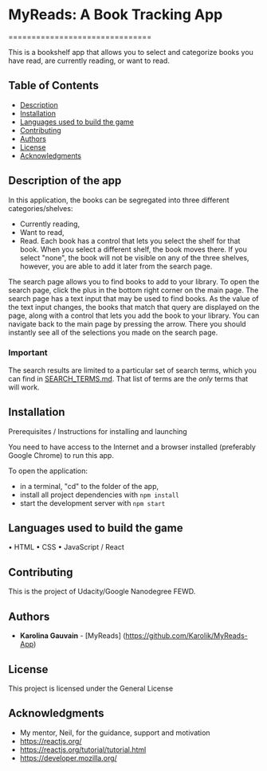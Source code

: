 # MyReads: A Book Tracking App
===============================

This is a bookshelf app that allows you to select and categorize books you have read, are currently reading, or want to read.

## Table of Contents

* [Description](#description)
* [Installation](#instalation)
* [Languages used to build the game](#languages-used-to-build-the-game)
* [Contributing](#contributing)
* [Authors](#authors)
* [License](#license)
* [Acknowledgments](#acknowledgments)

## Description of the app

In this application, the books can be segregated into three different categories/shelves:
- Currently reading, 
- Want to read,
- Read.
Each book has a control that lets you select the shelf for that book. When you select a different shelf, the book moves there.
If you select "none", the book will not be visible on any of the three shelves, however, you are able to add it later from the search page.

The search page allows you to find books to add to your library.
To open the search page, click the plus in the bottom right corner on the main page.
The search page has a text input that may be used to find books. As the value of the text input changes, the books that match that query are displayed on the page, along with a control that lets you add the book to your library.
You can navigate back to the main page by pressing the arrow. There you should instantly see all of the selections you made on the search page.

### Important
The search results are limited to a particular set of search terms, which you can find in [SEARCH_TERMS.md](SEARCH_TERMS.md). That list of terms are the _only_ terms that will work.

## Installation
Prerequisites / Instructions for installing and launching

You need to have access to the Internet and a browser installed (preferably Google Chrome) to run this app.

To open the application: 

* in a terminal, "cd" to the folder of the app,
* install all project dependencies with `npm install`
* start the development server with `npm start`

## Languages used to build the game

•	HTML
•	CSS
•	JavaScript / React

## Contributing

This is the project of Udacity/Google Nanodegree FEWD.

## Authors

* **Karolina Gauvain**  - [MyReads] (https://github.com/Karolik/MyReads-App)

## License

This project is licensed under the General License 

## Acknowledgments

* My mentor, Neil, for the guidance, support and motivation
* https://reactjs.org/
* https://reactjs.org/tutorial/tutorial.html
* https://developer.mozilla.org/
